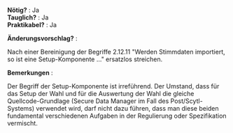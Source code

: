 **Nötig?** : Ja </br>
**Tauglich?** : Ja </br>
**Praktikabel?** : Ja </br>

**Änderungsvorschlag?** :

Nach einer Bereinigung der Begriffe 2.12.11 "Werden Stimmdaten importiert, so ist eine Setup-Komponente ..." ersatzlos streichen.

**Bemerkungen** :

Der Begriff der Setup-Komponente ist irreführend. Der Umstand, dass für das Setup der Wahl und für die Auswertung der Wahl die gleiche Quellcode-Grundlage (Secure Data Manager im Fall des Post/Scytl-Systems) verwendet wird, darf nicht dazu führen, dass man diese beiden fundamental verschiedenen Aufgaben in der Regulierung oder Spezifikation vermischt.

